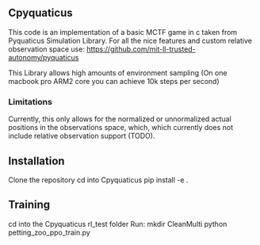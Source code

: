 ## Cpyquaticus ##
This code is an implementation of a  basic MCTF game in c taken from Pyquaticus Simulation Library. 
For all the nice features and custom relative observation space use: https://github.com/mit-ll-trusted-autonomy/pyquaticus 

This Library allows high amounts of environment sampling (On one macbook pro ARM2 core you can achieve 10k steps per second)

### Limitations ###
Currently, this only allows for the normalized or unnormalized actual positions in the observations space, which, which currently does not include relative observation support (TODO).

## Installation ##

Clone the repository
cd into Cpyquaticus
pip install -e .

## Training ##
cd into the Cpyquaticus rl_test folder
Run: 
mkdir CleanMulti
python petting_zoo_ppo_train.py


